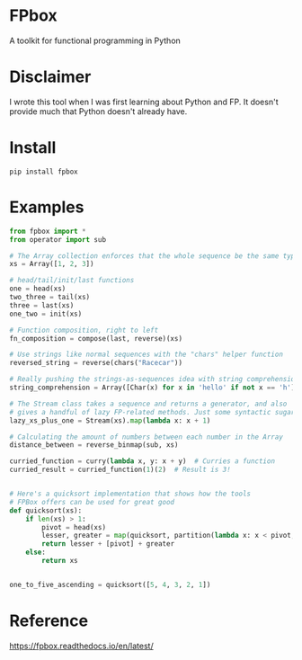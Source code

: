 # FPbox
A toolkit for functional programming in Python

# Disclaimer
I wrote this tool when I was first learning about Python and FP. It doesn't provide much that Python doesn't already have.

# Install
`pip install fpbox`

# Examples
```python
from fpbox import *
from operator import sub

# The Array collection enforces that the whole sequence be the same type. Immutable.
xs = Array([1, 2, 3])

# head/tail/init/last functions
one = head(xs)
two_three = tail(xs)
three = last(xs)
one_two = init(xs)

# Function composition, right to left
fn_composition = compose(last, reverse)(xs)

# Use strings like normal sequences with the "chars" helper function
reversed_string = reverse(chars("Racecar"))

# Really pushing the strings-as-sequences idea with string comprehension
string_comprehension = Array([Char(x) for x in 'hello' if not x == 'h'])

# The Stream class takes a sequence and returns a generator, and also
# gives a handful of lazy FP-related methods. Just some syntactic sugar.
lazy_xs_plus_one = Stream(xs).map(lambda x: x + 1)

# Calculating the amount of numbers between each number in the Array
distance_between = reverse_binmap(sub, xs)

curried_function = curry(lambda x, y: x + y)  # Curries a function
curried_result = curried_function(1)(2)  # Result is 3!


# Here's a quicksort implementation that shows how the tools
# FPBox offers can be used for great good
def quicksort(xs):
    if len(xs) > 1:
        pivot = head(xs)
        lesser, greater = map(quicksort, partition(lambda x: x < pivot, tail(xs)))
        return lesser + [pivot] + greater
    else:
        return xs


one_to_five_ascending = quicksort([5, 4, 3, 2, 1])
```

# Reference
https://fpbox.readthedocs.io/en/latest/
